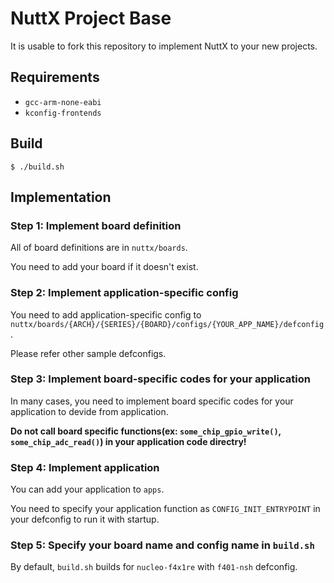 # NuttX Project Base

It is usable to fork this repository to implement NuttX to your new projects.

## Requirements

- ```gcc-arm-none-eabi```
- ```kconfig-frontends```

## Build

```
$ ./build.sh
```

## Implementation

### Step 1: Implement board definition

All of board definitions are in ```nuttx/boards```.

You need to add your board if it doesn't exist.

### Step 2: Implement application-specific config

You need to add application-specific config to ```nuttx/boards/{ARCH}/{SERIES}/{BOARD}/configs/{YOUR_APP_NAME}/defconfig```.

Please refer other sample defconfigs.

### Step 3: Implement board-specific codes for your application

In many cases, you need to implement board specific codes for your application to devide from application.

**Do not call board specific functions(ex: ```some_chip_gpio_write()```, ```some_chip_adc_read()```) in your application code directry!**

### Step 4: Implement application

You can add your application to ```apps```.

You need to specify your application function as ```CONFIG_INIT_ENTRYPOINT``` in your defconfig to run it with startup.

### Step 5: Specify your board name and config name in ```build.sh```

By default, ```build.sh``` builds for ```nucleo-f4x1re``` with ```f401-nsh``` defconfig.
